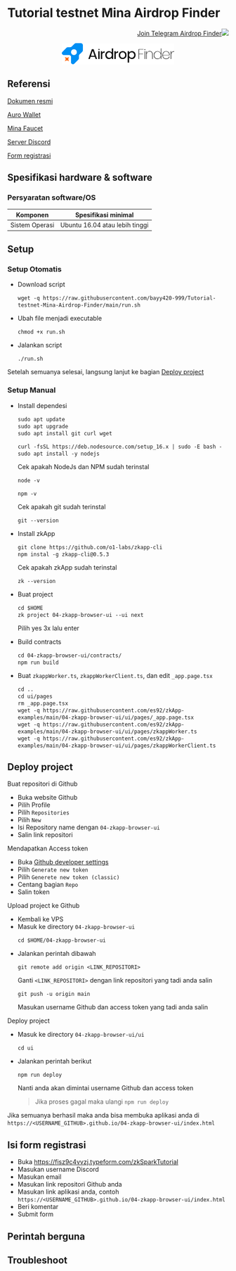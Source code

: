 # Tutorial testnet Mina Airdrop Finder

<p style="font-size:14px" align="right">
<a href="https://t.me/airdropfind" target="_blank">Join Telegram Airdrop Finder<img src="https://user-images.githubusercontent.com/50621007/183283867-56b4d69f-bc6e-4939-b00a-72aa019d1aea.png" width="30"/></a>
</p>

<p align="center">
  <img height="auto" width="auto" src="https://raw.githubusercontent.com/bayy420-999/airdropfind/main/NavIcon.png">
</p>

## Referensi

[Dokumen resmi](https://docs.minaprotocol.com/zkapps/tutorials/zkapp-ui-with-react)

[Auro Wallet](https://www.aurowallet.com/)

[Mina Faucet](https://faucet.minaprotocol.com/)

[Server Discord](https://discord.gg/minaprotocol)

[Form registrasi](https://fisz9c4vvzj.typeform.com/zkSparkTutorial)

## Spesifikasi hardware & software

### Persyaratan software/OS

| Komponen | Spesifikasi minimal |
|----------|---------------------|
|Sistem Operasi|Ubuntu 16.04 atau lebih tinggi|


## Setup

### Setup Otomatis
* Download script
  ```console
  wget -q https://raw.githubusercontent.com/bayy420-999/Tutorial-testnet-Mina-Airdrop-Finder/main/run.sh
  ```
* Ubah file menjadi executable
  ```console
  chmod +x run.sh
  ```
* Jalankan script
  ```console
  ./run.sh
  ```
Setelah semuanya selesai, langsung lanjut ke bagian [Deploy project](https://github.com/bayy420-999/Tutorial-testnet-Mina-Airdrop-Finder#deploy-project)

### Setup Manual

* Install dependesi
  ```console
  sudo apt update
  sudo apt upgrade
  sudo apt install git curl wget
  ```

  ```console
  curl -fsSL https://deb.nodesource.com/setup_16.x | sudo -E bash -
  sudo apt install -y nodejs
  ```

  Cek apakah NodeJs dan NPM sudah terinstal
  ```console
  node -v
  ```
  ```console
  npm -v 
  ```
  Cek apakah git sudah terinstal
  ```console
  git --version
  ```

* Install zkApp
  ```console
  git clone https://github.com/o1-labs/zkapp-cli
  npm instal -g zkapp-cli@0.5.3
  ```
  Cek apakah zkApp sudah terinstal 
  ```console
  zk --version
  ```

* Buat project
  ```console
  cd $HOME
  zk project 04-zkapp-browser-ui --ui next
  ```
  Pilih yes 3x lalu enter

* Build contracts
  ```console
  cd 04-zkapp-browser-ui/contracts/
  npm run build
  ```

* Buat `zkappWorker.ts`, `zkappWorkerClient.ts`, dan edit `_app.page.tsx`
  ```console
  cd ..
  cd ui/pages
  rm _app.page.tsx
  wget -q https://raw.githubusercontent.com/es92/zkApp-examples/main/04-zkapp-browser-ui/ui/pages/_app.page.tsx
  wget -q https://raw.githubusercontent.com/es92/zkApp-examples/main/04-zkapp-browser-ui/ui/pages/zkappWorker.ts
  wget -q https://raw.githubusercontent.com/es92/zkApp-examples/main/04-zkapp-browser-ui/ui/pages/zkappWorkerClient.ts
  ```

## Deploy project

Buat repositori di Github
* Buka website Github
* Pilih Profile
* Pilih `Repositories` 
* Pilih `New`
* Isi Repository name dengan `04-zkapp-browser-ui`
* Salin link repositori

Mendapatkan Access token
* Buka [Github developer settings](https://github.com/settings/tokens)
* Pilih `Generate new token`
* Pilih `Generete new token (classic)`
* Centang bagian `Repo`
* Salin token

Upload project ke Github
* Kembali ke VPS
* Masuk ke directory `04-zkapp-browser-ui`
  ```console
  cd $HOME/04-zkapp-browser-ui
  ```
* Jalankan perintah dibawah
  ```console
  git remote add origin <LINK_REPOSITORI>
  ```
  Ganti `<LINK_REPOSITORI>` dengan link repositori yang tadi anda salin
  ```console
  git push -u origin main
  ```
  Masukan username Github dan access token yang tadi anda salin

Deploy project
* Masuk ke directory `04-zkapp-browser-ui/ui`
  ```console
  cd ui
  ```
* Jalankan perintah berikut
  ```console
  npm run deploy
  ```
  Nanti anda akan dimintai username Github dan access token
  > Jika proses gagal maka ulangi `npm run deploy`

Jika semuanya berhasil maka anda bisa membuka aplikasi anda di `https://<USERNAME_GITHUB>.github.io/04-zkapp-browser-ui/index.html`

## Isi form registrasi

* Buka https://fisz9c4vvzj.typeform.com/zkSparkTutorial 
* Masukan username Discord 
* Masukan email
* Masukan link repositori Github anda 
* Masukan link aplikasi anda, contoh `https://<USERNAME_GITHUB>.github.io/04-zkapp-browser-ui/index.html`
* Beri komentar
* Submit form

## Perintah berguna

## Troubleshoot 
